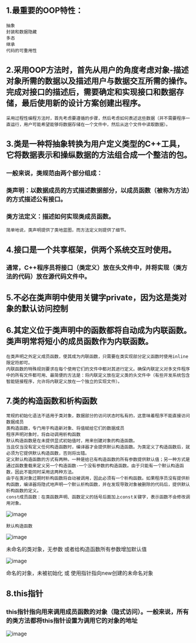 ## 1.最重要的OOP特性：
    抽象
    封装和数据隐藏
    多态
    继承
    代码的可重用性
## 2.采用OOP方法时，首先从用户的角度考虑对象-描述对象所需的数据以及描述用户与数据交互所需的操作。完成对接口的描述后，需要确定和实现接口和数据存储，最后使用新的设计方案创建出程序。
    采用过程性编程方法时，首先考虑要遵循的步骤，然后考虑如何表述这些数据（并不需要程序一直运行，用户可能希望能够将数据存储在一个文件中，然后从这个文件中读取数据）。
## 3.类是一种将抽象转换为用户定义类型的C++工具，它将数据表示和操纵数据的方法组合成一个整洁的包。
### 一般来说，类规范由两个部分组成：
### 类声明：以数据成员的方式描述数据部分，以成员函数（被称为方法）的方式描述公有接口。
### 类方法定义：描述如何实现类成员函数。  
    简单地说，类声明提供了类地蓝图，而方法定义则提供了细节。
## 4.接口是一个共享框架，供两个系统交互时使用。
### 通常，C++程序员将接口（类定义）放在头文件中，并将实现（类方法的代码）放在源代码文件中。
## 5.不必在类声明中使用关键字private，因为这是类对象的默认访问控制
## 6.其定义位于类声明中的函数都将自动成为内联函数。类声明常将短小的成员函数作为内联函数。
    在类声明之外定义成员函数，使其成为内联函数，只需要在类实现部分定义函数时使用inline限定符即可。
    内联函数的特殊规则要求在每个使用它们的文件中都对其进行定义。确保内联定义对多文件程序中的所有文件都可用、最简便的方法是：将内联定义放在定义类的头文件中（有些开发系统包含智能链接程序，允许将内联定义放在一个独立的实现文件）。
## 7.类的构造函数和析构函数
    常规的初始化语法不适用于类对象，数据部分的访问状态时私有的，这意味着程序不能直接访问数据成员
    类构造函数，专门用于构造新对象、将值赋给它们的数据成员
    程序声明对象时，将自动调用析构函数
    默认构造函数是在未提供显式初始值时，用来创建对象的构造函数。
    当且仅当没有定义任何构造函数时，编译器才会提供默认构造函数。为类定义了构造函数后，就必须为它提供默认构造函数，否则将出错。
    定义默认构造函数的方式有两种。一种是给已有构造函数的所有参数提供默认值；另一种方式是通过函数重载来定义另一个构造函数-一个没有参数的构造函数。由于只能有一个默认构造函数，因此不能同时采用这两种方法。
    由于在类对象过期时析构函数将自动被调用，因此必须有一个析构函数。如果程序员没有提供析构函数，编译器将隐式地声明一个默认析构函数，并在发现导致对象被删除的代码后，提供默认析构函数的定义。
    const成员函数：在类函数声明、函数定义的括号后面加上const关键字，表示函数不会修改调用对象。
![image](https://github.com/liam1992-web/cpp_study_notes/assets/61104738/e7dbf0de-2427-48f3-a479-05b47a4b8d92)
    
    默认构造函数
![image](https://github.com/liam1992-web/cpp_study_notes/assets/61104738/76dba546-931f-48b5-b6f2-b54983910a05)

未命名的类对象，无参数
或者给构造函数所有参数增加默认值

![image](https://github.com/liam1992-web/cpp_study_notes/assets/61104738/174339d6-e666-4d75-a3b4-727205bac150)

命名的对象，未被初始化 或 使用指针指向new创建的未命名对象

 ## 8.this指针
 ### this指针指向用来调用成员函数的对象（隐式访问）。一般来说，所有的类方法都将this指针设置为调用它的对象的地址
 ![image](https://github.com/liam1992-web/cpp_study_notes/assets/61104738/dc73f75a-5998-4f1c-9c79-9f1de054b012)

